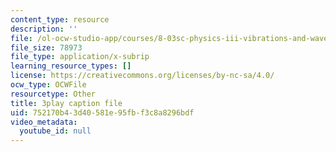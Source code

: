 ```yaml
---
content_type: resource
description: ''
file: /ol-ocw-studio-app/courses/8-03sc-physics-iii-vibrations-and-waves-fall-2016/752170b43d40581e95fbf3c8a8296bdf_T2n6fVybLcU.vtt
file_size: 78973
file_type: application/x-subrip
learning_resource_types: []
license: https://creativecommons.org/licenses/by-nc-sa/4.0/
ocw_type: OCWFile
resourcetype: Other
title: 3play caption file
uid: 752170b4-3d40-581e-95fb-f3c8a8296bdf
video_metadata:
  youtube_id: null
---
```

